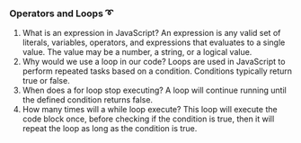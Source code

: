 ### Operators and Loops ➰
1. What is an expression in JavaScript? An expression is any valid set of literals, variables, operators, and expressions that evaluates to a single value. The value may be a number, a string, or a logical value.
2. Why would we use a loop in our code? Loops are used in JavaScript to perform repeated tasks based on a condition. Conditions typically return true or false.
3. When does a for loop stop executing? A loop will continue running until the defined condition returns false. 
4. How many times will a while loop execute? This loop will execute the code block once, before checking if the condition is true, then it will repeat the loop as long as the condition is true.